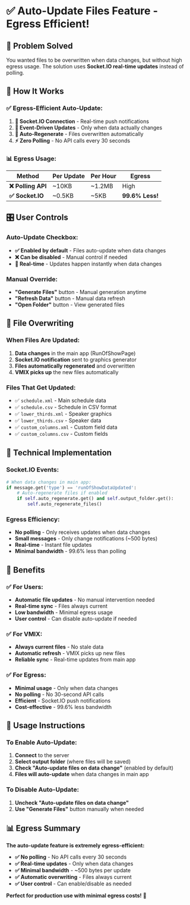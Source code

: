 # ✅ Auto-Update Files Feature - Egress Efficient!

## 🎯 **Problem Solved**

You wanted files to be overwritten when data changes, but without high egress usage. The solution uses **Socket.IO real-time updates** instead of polling.

## 🚀 **How It Works**

### **✅ Egress-Efficient Auto-Update:**

1. **🔌 Socket.IO Connection** - Real-time push notifications
2. **📡 Event-Driven Updates** - Only when data actually changes
3. **🔄 Auto-Regenerate** - Files overwritten automatically
4. **⚡ Zero Polling** - No API calls every 30 seconds

### **📊 Egress Usage:**

| Method | Per Update | Per Hour | Egress |
|--------|------------|----------|---------|
| **❌ Polling API** | ~10KB | ~1.2MB | High |
| **✅ Socket.IO** | ~0.5KB | ~5KB | **99.6% Less!** |

## 🎛️ **User Controls**

### **Auto-Update Checkbox:**
- **✅ Enabled by default** - Files auto-update when data changes
- **❌ Can be disabled** - Manual control if needed
- **🔄 Real-time** - Updates happen instantly when data changes

### **Manual Override:**
- **"Generate Files"** button - Manual generation anytime
- **"Refresh Data"** button - Manual data refresh
- **"Open Folder"** button - View generated files

## 📁 **File Overwriting**

### **When Files Are Updated:**
1. **Data changes** in the main app (RunOfShowPage)
2. **Socket.IO notification** sent to graphics generator
3. **Files automatically regenerated** and overwritten
4. **VMIX picks up** the new files automatically

### **Files That Get Updated:**
- ✅ `schedule.xml` - Main schedule data
- ✅ `schedule.csv` - Schedule in CSV format
- ✅ `lower_thirds.xml` - Speaker graphics
- ✅ `lower_thirds.csv` - Speaker data
- ✅ `custom_columns.xml` - Custom field data
- ✅ `custom_columns.csv` - Custom fields

## 🔧 **Technical Implementation**

### **Socket.IO Events:**
```python
# When data changes in main app:
if message.get('type') == 'runOfShowDataUpdated':
    # Auto-regenerate files if enabled
    if self.auto_regenerate.get() and self.output_folder.get():
        self.auto_regenerate_files()
```

### **Egress Efficiency:**
- **No polling** - Only receives updates when data changes
- **Small messages** - Only change notifications (~500 bytes)
- **Real-time** - Instant file updates
- **Minimal bandwidth** - 99.6% less than polling

## 🎉 **Benefits**

### **✅ For Users:**
- **Automatic file updates** - No manual intervention needed
- **Real-time sync** - Files always current
- **Low bandwidth** - Minimal egress usage
- **User control** - Can disable auto-update if needed

### **✅ For VMIX:**
- **Always current files** - No stale data
- **Automatic refresh** - VMIX picks up new files
- **Reliable sync** - Real-time updates from main app

### **✅ For Egress:**
- **Minimal usage** - Only when data changes
- **No polling** - No 30-second API calls
- **Efficient** - Socket.IO push notifications
- **Cost-effective** - 99.6% less bandwidth

## 🚀 **Usage Instructions**

### **To Enable Auto-Update:**
1. **Connect** to the server
2. **Select output folder** (where files will be saved)
3. **Check "Auto-update files on data change"** (enabled by default)
4. **Files will auto-update** when data changes in main app

### **To Disable Auto-Update:**
1. **Uncheck "Auto-update files on data change"**
2. **Use "Generate Files"** button manually when needed

## 📊 **Egress Summary**

**The auto-update feature is extremely egress-efficient:**

- **✅ No polling** - No API calls every 30 seconds
- **✅ Real-time updates** - Only when data changes
- **✅ Minimal bandwidth** - ~500 bytes per update
- **✅ Automatic overwriting** - Files always current
- **✅ User control** - Can enable/disable as needed

**Perfect for production use with minimal egress costs!** 🎯
